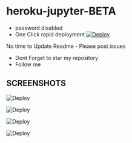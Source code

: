 # heroku-jupyter-BETA

* password disabled
* One Click rapid deployment
[![Deploy](https://www.herokucdn.com/deploy/button.svg)](https://dashboard.heroku.com/new?template=https://github.com/javsubs91/aria2-webui-runing-in-jupyter-server-heroku)

No time to Update Readme - Please post issues

* Dont Forget to star my repository
* Follow me


## SCREENSHOTS
![Deploy](https://raw.githubusercontent.com/developeranaz/Jupyter-Notebook-Server-Heroku/main/logo/jupyter-example-image-2.jpg)

![Deploy](https://raw.githubusercontent.com/developeranaz/Jupyter-Notebook-Server-Heroku/main/logo/jupyter-example-image-1.jpg)

![Deploy](https://raw.githubusercontent.com/developeranaz/Jupyter-Notebook-Server-Heroku/main/logo/jupyter-example-image-3.jpg)

![Deploy](https://raw.githubusercontent.com/developeranaz/Jupyter-Notebook-Server-Heroku/main/logo/jupyter-example-image-4.jpg)


